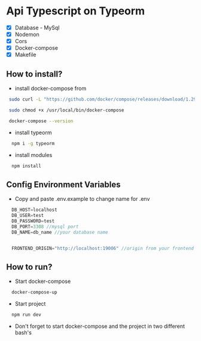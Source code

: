 # Api Typescript on Typeorm

- [x] Database - MySql
- [x] Nodemon
- [x] Cors
- [x] Docker-compose
- [x] Makefile   

## How to install?

- install docker-compose from 
 ```bash
  sudo curl -L "https://github.com/docker/compose/releases/download/1.29.2/docker-compose-$(uname -s)-$(uname -m)" -o /usr/local/bin/docker-compose
 ```
 
 ```bash
  sudo chmod +x /usr/local/bin/docker-compose
 ```
 ```bash
  docker-compose --version
```
- install typeorm
```bash
  npm i -g typeorm
```
- install modules
```bash
  npm install
```

## Config Environment Variables

- Copy and paste .env.example to change name for .env
```javascript
  DB_HOST=localhost
  DB_USER=test
  DB_PASSWORD=test
  DB_PORT=3308 //mysql port
  DB_NAME=db_name //your database name


  FRONTEND_ORIGIN="http://localhost:19006" //origin from your frontend
```

## How to run?

- Start docker-compose
```bash
  docker-compose-up
```
- Start project
```bash
  npm run dev
```

- Don't forget to start docker-compose and the project in two different bash's
